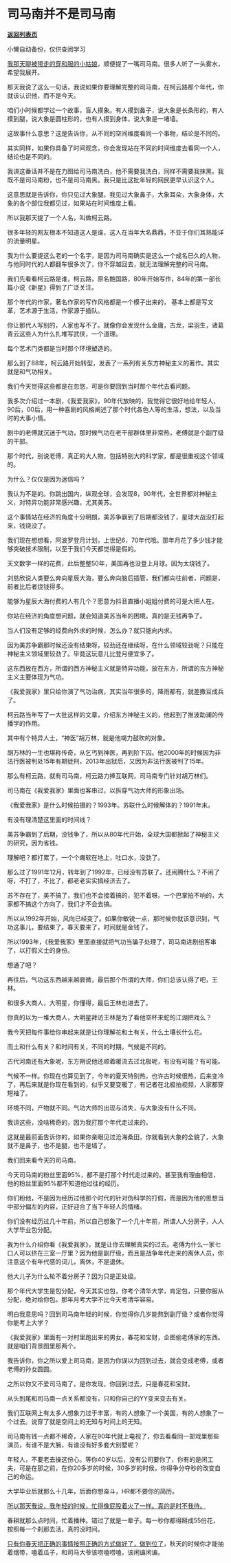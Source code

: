 # 司马南并不是司马南

[**返回列表页**](/gzh/记忆承载)

小懒自动备份，仅供查阅学习

[我那天聊被带走的穿和服的小姑娘](http://mp.weixin.qq.com/s?__biz=MzU3NDc5Nzc0NQ==&mid=2247519728&idx=1&sn=e73223c2af5c9b6e9679b92d2b149e0b&chksm=fd2e2f2eca59a6387a150251cf9398dc3affed39ca6d006c4482df79f61356318c56011a56aa&scene=21#wechat_redirect)，顺便提了一嘴司马南。很多人听了一头雾水，希望我展开。

  

那天我说了这么一句话，我说如果你要理解完整的司马南，在柯云路那个年代，你就该认识他，而不是今天。

  

咱们小时候都学过一个故事，盲人摸象。有人摸到鼻子，说大象是长条形的，有人摸到腿，说大象是圆柱形的，也有人摸到身体，说大象是一堵墙。  

  

这故事什么意思？这是告诉你，从不同的空间维度看同一个事物，结论是不同的。  

  

其实同样，如果你具备了时间观念，你会发现站在不同的时间维度去看同一个人，结论也是不同的。  

  

我讲这番话并不是在力图给司马南洗白，他不需要我洗白，同样不需要我抹黑。我既不是司马南粉，也不是司马南黑。我只是比这批年轻的网民更早认识这个人。

  

这意思就是告诉你，你只见过大象腿，我见过大象鼻子，大象耳朵，大象身体，大象的各个部位我都见过，如果站在时间维度上看。  

  

所以我那天提了一个人名，叫做柯云路。  

  

很多年轻的网友根本不知道这人是谁，这人在当年大名鼎鼎，不亚于你们耳熟能详的流量明星。  

  

我为什么要提这么老的一个名字，是因为司马南确实是这么一个成名已久的人物，与他同时代的人都翻车很多次了，你不穿越回去，就无法理解完整的司马南。

  

我们先看看柯云路是谁，柯云路，原名鲍国路，80年开始写作，84年的第一部长篇小说《新星》得到了广泛关注。

  

那个年代的作家，著名作家的写作风格都是一个模子出来的， 基本上都是写文革，艺术源于生活，作家源于插队。  

  

你让那代人写别的，人家也写不了。就像你会发现什么金庸，古龙，梁羽生，诸葛青云这些人为什么扎堆写武侠，一个道理。  

  

每个艺术门类都是当时那个环境塑造的。  

  

那么到了88年，柯云路开始转型，发表了一系列有关东方神秘主义的著作。其实就是和气功相关。

  

我们今天觉得这些都是在忽悠，可是你要回到当时那个年代去看问题。  

  

我多次介绍过一本剧，《我爱我家》，90年代放映的，我觉得它很好地给年轻人，90后，00后，用一种喜剧的风格阐述了那个时代各色人等的生活，想法，以及当时的大事小情。  

  

剧中的老傅就沉迷于气功，那时候气功在老干部群体里非常热，老傅就是个副厅级的干部。  

  

那个时代，别说老傅，真正的大人物，包括特别大的科学家，都是很重视这个领域的。  

  

为什么？仅仅是因为迷信吗？

  

我认为不是的。你跳出国内，纵观全球，会发现8，90年代，全世界都对神秘主义，对特异功能非常感兴趣，尤其美苏。

  

这个事情站在经济的角度十分明朗，美苏争霸到了后期都没钱了，星球大战没打起来，钱烧没了。

  

我们现在想想看，阿波罗登月计划，上世纪6，70年代哦。那年月花了多少钱才能够突破技术限制，以至于我们今天都觉得是假的。  

  

天文数字一样的花费，此后整整50年，美国再也没登上月球。因为太烧钱了。

  

刘慈欣说人类要么奔向星辰大海，要么奔向脑后插管，我们都向往前者，问题是，前者比后者烧钱得多。  

  

能够为星辰大海付费的人有几个？愿意为抖音直播小姐姐付费的可是大把人在。  

  

你站在经济的角度想问题，就会知道美苏当年的困境。真的是无钱再争了。

  

当人们没有足够的经费向外求的时候，怎么办？就只能向内求。

  

因为美苏争霸那时候还没有结束呀，较劲还在继续呀，在什么领域较劲呢？只能在神秘主义领域里较劲了。毕竟这玩意儿比登月便宜多了。  

  

这东西放在西方，所谓的西方神秘主义就是特异功能，放在东方，所谓的东方神秘主义主要体现为气功。  

  

《我爱我家》里只给你演了气功治病，其实当年很多的，降雨都有，就差撒豆成兵了。

  

柯云路当年写了一大批这样的文章，介绍东方神秘主义的，他起到了推波助澜的传播学的作用。

  

其中有个特异人士，“神医”胡万林，就是他竭力鼓吹的对象。  

  

胡万林的一生也堪称传奇，从乞丐到神医，再到阶下囚。他2000年的时候因为非法行医被判处15年有期徒刑，2013年出狱后，又因为非法行医被判了15年。  

  

那么有柯云路，就有司马南，柯云路力捧互联网，司马南专门针对胡万林们。  

  

司马南在《我爱我家》里面也客串过，以拆穿气功大师的形象出场。  

  

《我爱我家》是什么时候拍摄的？1993年。苏联什么时候解体的？1991年末。

  

有没有理清楚这里面的时间线？  

  

美苏争霸到了后期，没钱争了，所以从80年代开始，全球大国都掀起了神秘主义的研究，因为省钱。

  

理解吧？都打累了，一个个瘫软在地上，吐口水，没劲了。

  

那么过了1991年12月，转年到了1992年，已经没有苏联了。还闹腾什么？不闹了呀，不打了，不比了，都老老实实搞经济去了。

  

苏不存在了，美不搞了，我们也不会接着搞的，犯不着呀。一个巴掌拍不响的，大家都不搞这个方向了，我们才不会去搞。  

  

所以从1992年开始，风向已经变了。如果你敏锐一点，那时候你就该意识到，气功这事儿，要结束了。春天要来了，时间就是金钱了。

  

所以1993年，《我爱我家》里面直接就把气功当骗子处理了，司马南进剧组客串了，以打假义士的身份。  

  

想通了吧？  

  

再往后，气功这东西越来越衰微，最后那个所谓的大师，你们总该认得了吧，王林。

  

和很多大商人，大明星，你懂得，最后王林也进去了。  

  

你真的以为一堆大商人，大明星拜访王林是为了看他空杯来蛇的江湖把戏么？  

  

我今天把每件事给你串起来就是让你理解花和土有关，什么土壤长什么花。  

  

而土和什么有关？和时间有关，不同的时期，气候是不同的。

  

古代河南还有大象呢，东方朔说他还顺着暖流去过北极呢，有没有可能？有可能。  

  

气候不一样。你现在也算见到了，今年的夏天特别热，也许古时候很热，后来变冷了，再后来就是你现在看到的，似乎又要变暖了，有记者在北极拍视频，人家都穿短袖了。  

  

环境不同，产物就不同。气功大师的出现与消失，与大象没有什么不同。  

  

我讲这些，没啥稀奇的，因为我打那个年代走过来的。  

  

这就是最前面告诉你的，如果你亲眼见过沧海桑田，你就看到大象的全貌了，大象就不是鼻子，也不是腿，也不是墙了。  

  

我们回来看今天的司马南。

  

今天司马南的粉丝里面95%，都不是打那个时代走过来的。甚至我有理由相信，他的粉丝里面95%都不知道他过往的经历。

  

你们粉他，不是因为经历过他那个时代的针对伪科学的打假，而是因为他的思想当中部分偏左的内容，正好迎合了当下年轻人的情绪。

  

你们没有经历过几十年前，所以自己想象了一个几十年前，所谓人人分房子，人人大学毕业包分配。  

  

我为什么介绍你看《我爱我家》，就是让你去理解真实的过去。老傅为什么一家七口人可以挤在三室一厅里？因为他是副厅级，而且是战争年代走来的离休人员，你注意这个有年代感的词儿，离休，不是退休。  

  

他大儿子为什么轮不着分房子？因为只是正处级。

  

那个年代大学生是包分配，今天其实也包，你考个清华大学，肯定包，只要你服从分配，绝对给你包。那年月考大学不比今天考清华容易。  

  

明白我意思吗？回到司马南年轻的时候，你觉得你几岁能熬到副厅级？或者你觉得你能考上大学？  

  

《我爱我家》里面有一对村里跑出来的男女，春花和宝财，企图偷老傅家的东西。就是咱们背景图里那两个。

  

我告诉你，你之所以爱上司马南，是因为你误以为回到过去，就会变成老傅，或者老傅的孙女圆圆。  

  

之所以你又不爱司马南了，是你发现，你回到过去，只是春花和宝财。  

  

从头到尾和司马南一点关系都没有，只和你自己的YY变来变去有关。

  

我们互联网上有太多人想象力过于丰富，有的人想象了一个美国，有的人想象了一个过去。说穿了就是空间上的无知与时间上的无知。

  

司马南有钱一点都不稀奇，人家在90年代就上电视了，你去看看同一部戏里那些演员，有谁不是大腕，有谁没有好多套大别墅呢？

  

年轻人，不要老去操这份心。等你40岁以后，没有公司要你了，你有的是闲工夫，可是在那之前，在你20多岁的时候，30多岁的时候，你得争分夺秒的改变自己的命运。

  

大学毕业后就那么十几年，后面你想奋斗，HR都不要你的简历。  

  

[所以那天我说，我年轻的时候，忙得像屁股着火了一样。真的是时不我待。  
](http://mp.weixin.qq.com/s?__biz=MzU0MjYwNDU2Mw==&mid=2247507339&idx=1&sn=1da273ca6f7694bd9240229b308d6dd4&chksm=fb1ab1f7cc6d38e171704aaa9733934657795707ddb0094fc67768f22c2309713c0d5169a42b&scene=21#wechat_redirect)

  

春耕就那么点时间，忙着播种。错过了就是一辈子。每一秒你都得掰成55份花，按照每一个刹那去活，真的没时间。  

  

[只有你春天把正确的事情按照正确的方式做好了，做到位了](http://mp.weixin.qq.com/s?__biz=MzU0MjYwNDU2Mw==&mid=2247507339&idx=1&sn=1da273ca6f7694bd9240229b308d6dd4&chksm=fb1ab1f7cc6d38e171704aaa9733934657795707ddb0094fc67768f22c2309713c0d5169a42b&scene=21#wechat_redirect)，秋天的时候你才能抽着烟带，嗑着瓜子，和司马大爷该唠嗑唠嗑，该闲谝闲谝。


